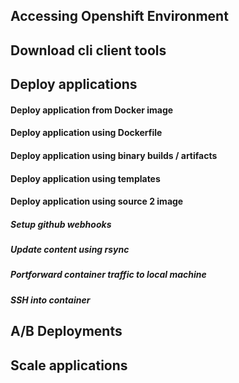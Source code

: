 ## Accessing Openshift Environment
## Download cli client tools
## Deploy applications
#### Deploy application from Docker image
#### Deploy application using Dockerfile
#### Deploy application using binary builds /  artifacts
#### Deploy application using templates
#### Deploy application using source 2 image
##### Setup github webhooks
##### Update content using rsync
##### Portforward container traffic to local machine
##### SSH into container 
## A/B Deployments
## Scale applications




